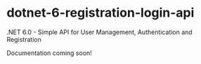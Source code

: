 # dotnet-6-registration-login-api

.NET 6.0 - Simple API for User Management, Authentication and Registration

Documentation coming soon!